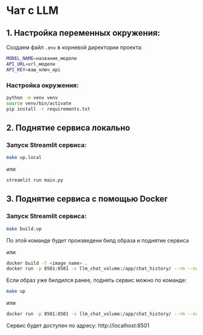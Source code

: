 # Чат с LLM

## 1. Настройка переменных окружения:

Создаем файл `.env` в корневой директории проекта:

```bash
MODEL_NAME=название_модели
API_URL=url_модели
API_KEY=ваш_ключ_api
```

### Настройка окружения:

```bash
python -m venv venv
source venv/bin/activate
pip install -r requirements.txt
```

## 2. Поднятие сервиса локально

### Запуск Streamlit сервиса:
```bash
make up.local
```

или

```bash
streamlit run main.py
```

## 3. Поднятие сервиса с помощью Docker

### Запуск Streamlit сервиса:
```bash
make build.up
```
По этой команде будет произведени билд образа и поднятие сервиса

или

```bash
docker build -t <image_name> .
docker run -p 8501:8501 -v llm_chat_volume:/app/chat_history/ --rm --name <container_name> <image_name>
```

Если образ уже билдился ранее, поднять сервис можно по команде:

```bash
make up
```

или

```bash
docker run -p 8501:8501 -v llm_chat_volume:/app/chat_history/ --rm --name <container_name> <image_name>
```

Сервис будет доступен по адресу: http://localhost:8501
